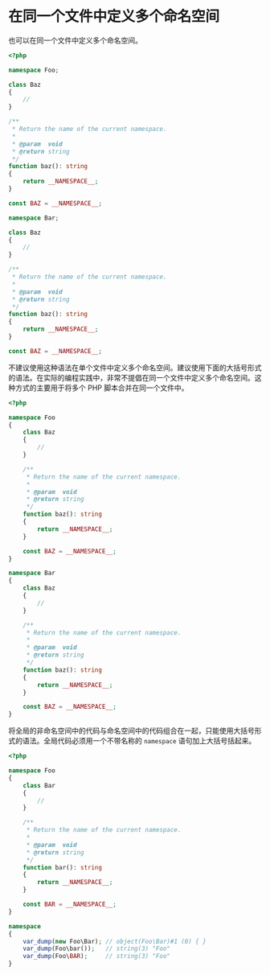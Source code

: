 # 在同一个文件中定义多个命名空间

也可以在同一个文件中定义多个命名空间。

```php
<?php

namespace Foo;

class Baz
{
    //
}

/**
 * Return the name of the current namespace.
 *
 * @param  void
 * @return string
 */
function baz(): string
{
    return __NAMESPACE__;
}

const BAZ = __NAMESPACE__;

namespace Bar;

class Baz
{
    //
}

/**
 * Return the name of the current namespace.
 *
 * @param  void
 * @return string
 */
function baz(): string
{
    return __NAMESPACE__;
}

const BAZ = __NAMESPACE__;

```

不建议使用这种语法在单个文件中定义多个命名空间。建议使用下面的大括号形式的语法。在实际的编程实践中，非常不提倡在同一个文件中定义多个命名空间。这种方式的主要用于将多个 PHP 脚本合并在同一个文件中。

```php
<?php

namespace Foo
{
    class Baz
    {
        //
    }

    /**
     * Return the name of the current namespace.
     *
     * @param  void
     * @return string
     */
    function baz(): string
    {
        return __NAMESPACE__;
    }

    const BAZ = __NAMESPACE__;
}

namespace Bar
{
    class Baz
    {
        //
    }

    /**
     * Return the name of the current namespace.
     *
     * @param  void
     * @return string
     */
    function baz(): string
    {
        return __NAMESPACE__;
    }

    const BAZ = __NAMESPACE__;
}

```

将全局的非命名空间中的代码与命名空间中的代码组合在一起，只能使用大括号形式的语法。全局代码必须用一个不带名称的 `namespace` 语句加上大括号括起来。

```php
<?php

namespace Foo
{
    class Bar
    {
        //
    }

    /**
     * Return the name of the current namespace.
     *
     * @param  void
     * @return string
     */
    function bar(): string
    {
        return __NAMESPACE__;
    }

    const BAR = __NAMESPACE__;
}

namespace
{
    var_dump(new Foo\Bar); // object(Foo\Bar)#1 (0) { }
    var_dump(Foo\bar());   // string(3) "Foo"
    var_dump(Foo\BAR);     // string(3) "Foo"
}

```

